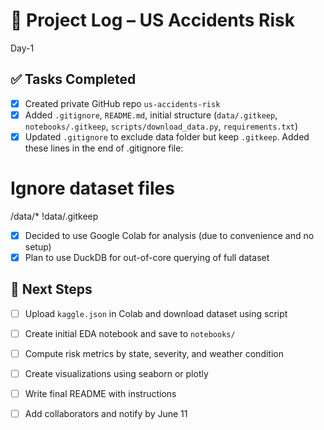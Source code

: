 # 🧾 Project Log – US Accidents Risk

Day-1

## ✅ Tasks Completed

- [x] Created private GitHub repo `us-accidents-risk`
- [x] Added `.gitignore`, `README.md`, initial structure (`data/.gitkeep`, `notebooks/.gitkeep`, `scripts/download_data.py`, `requirements.txt`)
- [x] Updated `.gitignore` to exclude data folder but keep `.gitkeep`.
      Added these lines in the end of .gitignore file:
# Ignore dataset files
/data/*
!data/.gitkeep
- [x] Decided to use Google Colab for analysis (due to convenience and no setup)
- [x] Plan to use DuckDB for out-of-core querying of full dataset

## 🚧 Next Steps
- [ ] Upload `kaggle.json` in Colab and download dataset using script
- [ ] Create initial EDA notebook and save to `notebooks/`
- [ ] Compute risk metrics by state, severity, and weather condition
- [ ] Create visualizations using seaborn or plotly
- [ ] Write final README with instructions
- [ ] Add collaborators and notify by June 11

